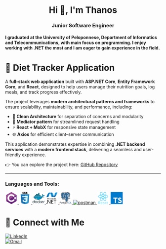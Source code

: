 

<h1 align="center">Hi 👋, I'm Thanos</h1>
<h3 align="center">Junior Software Engineer</h3>

<h4 align="left">I graduated at the University of Peloponnese, Department of Informatics and Telecommunications, with main focus on programming. I enjoy working with .NET the most and I am eager to gain experience in the field. 
 </h4>
<p align="left">
</p>

# 🥗 Diet Tracker Application  

A **full-stack web application** built with **ASP.NET Core**, **Entity Framework Core**, and **React**, designed to help users manage their nutrition goals, log meals, and track progress effectively.  

The project leverages **modern architectural patterns and frameworks** to ensure scalability, maintainability, and performance, including:  
- 🧩 **Clean Architecture** for separation of concerns and modularity  
- 📨 **Mediator pattern** for streamlined request handling  
- ⚡ **React + MobX** for responsive state management  
- 🌐 **Axios** for efficient client–server communication  

This application demonstrates expertise in combining **.NET backend services** with a **modern frontend stack**, delivering a seamless and user-friendly experience.  

👉 You can explore the project here: [GitHub Repository](https://github.com/YOUR-USERNAME/YOUR-REPO)  

---

<h3 align="left">Languages and Tools:</h3>
<p align="left"> <a href="https://www.w3schools.com/cs/" target="_blank" rel="noreferrer"> <img src="https://raw.githubusercontent.com/devicons/devicon/master/icons/csharp/csharp-original.svg" alt="csharp" width="40" height="40"/> </a> <a href="https://www.w3schools.com/css/" target="_blank" rel="noreferrer"> <img src="https://raw.githubusercontent.com/devicons/devicon/master/icons/css3/css3-original-wordmark.svg" alt="css3" width="40" height="40"/> </a> <a href="https://www.docker.com/" target="_blank" rel="noreferrer"> <img src="https://raw.githubusercontent.com/devicons/devicon/master/icons/docker/docker-original-wordmark.svg" alt="docker" width="40" height="40"/> </a> <a href="https://dotnet.microsoft.com/" target="_blank" rel="noreferrer"> <img src="https://raw.githubusercontent.com/devicons/devicon/master/icons/dot-net/dot-net-original-wordmark.svg" alt="dotnet" width="40" height="40"/> </a> <a href="https://www.postgresql.org" target="_blank" rel="noreferrer"> <img src="https://raw.githubusercontent.com/devicons/devicon/master/icons/postgresql/postgresql-original-wordmark.svg" alt="postgresql" width="40" height="40"/> </a> <a href="https://postman.com" target="_blank" rel="noreferrer"> <img src="https://www.vectorlogo.zone/logos/getpostman/getpostman-icon.svg" alt="postman" width="40" height="40"/> </a> <a href="https://reactjs.org/" target="_blank" rel="noreferrer"> <img src="https://raw.githubusercontent.com/devicons/devicon/master/icons/react/react-original-wordmark.svg" alt="react" width="40" height="40"/> </a> <a href="https://www.typescriptlang.org/" target="_blank" rel="noreferrer"> <img src="https://raw.githubusercontent.com/devicons/devicon/master/icons/typescript/typescript-original.svg" alt="typescript" width="40" height="40"/> </a> </p>

# 🔗 Connect with Me  

[![LinkedIn](https://img.shields.io/badge/LinkedIn-0A66C2?style=for-the-badge&logo=linkedin&logoColor=white)](https://linkedin.com/in/YOUR-LINKEDIN)  
[![Gmail](https://img.shields.io/badge/Gmail-D14836?style=for-the-badge&logo=gmail&logoColor=white)](mailto:thanoskound2000@gmail.com)  
